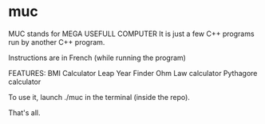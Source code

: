 # muc

MUC stands for MEGA USEFULL COMPUTER
It is just a few C++ programs run by another C++ program.

Instructions are in French (while running the program)

FEATURES:
BMI Calculator
Leap Year Finder
Ohm Law calculator
Pythagore calculator

To use it, launch ./muc in the terminal (inside the repo).

That's all.
